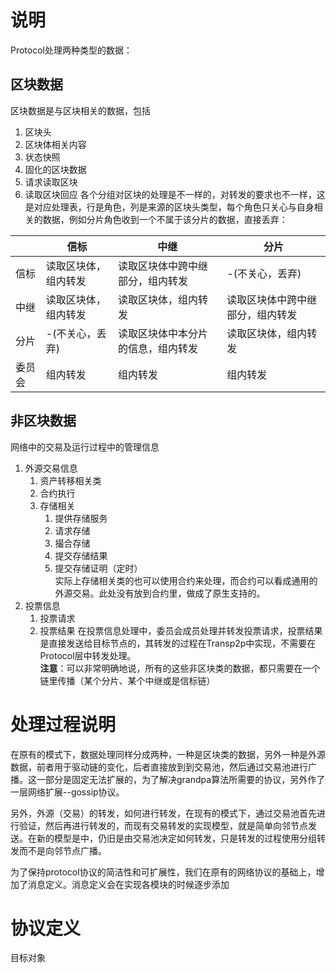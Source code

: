 # 说明
Protocol处理两种类型的数据：
## 区块数据
区块数据是与区块相关的数据，包括
   1. 区块头
   2. 区块体相关内容
   3. 状态快照
   4. 固化的区块数据  
   5. 请求读取区块
   6. 读取区块回应
各个分组对区块的处理是不一样的，对转发的要求也不一样，这是对应处理表，行是角色，列是来源的区块头类型，每个角色只关心与自身相关的数据，例如分片角色收到一个不属于该分片的数据，直接丢弃：

|         |信标    |中继    |分片|
|-----|------|------|------|
|信标    |读取区块体，组内转发    |读取区块体中跨中继部分，组内转发 |   -(不关心，丢弃)|
|中继    |读取区块体，组内转发   | 读取区块体，组内转发   | 读取区块体中跨中继部分，组内转发|
|分片    |-(不关心，丢弃)   | 读取区块体中本分片的信息，组内转发  |  读取区块体，组内转发|
|委员会   | 组内转发  |  组内转发 |   组内转发|

## 非区块数据
网络中的交易及运行过程中的管理信息
   1. 外源交易信息
      1. 资产转移相关类
      2. 合约执行
      3. 存储相关
         1. 提供存储服务
         2. 请求存储
         3. 撮合存储
         4. 提交存储结果
         5. 提交存储证明（定时）  
   实际上存储相关类的也可以使用合约来处理，而合约可以看成通用的外源交易。此处没有放到合约里，做成了原生支持的。
   1. 投票信息
      1. 投票请求
      2. 投票结果
   在投票信息处理中，委员会成员处理并转发投票请求，投票结果是直接发送给目标节点的，其转发的过程在Transp2p中实现，不需要在Protocol层中转发处理。  
**注意**：可以非常明确地说，所有的这些非区块类的数据，都只需要在一个链里传播（某个分片、某个中继或是信标链）

# 处理过程说明
在原有的模式下，数据处理同样分成两种，一种是区块类的数据，另外一种是外源数据，前者用于驱动链的变化，后者直接放到到交易池，然后通过交易池进行广播。这一部分是固定无法扩展的，为了解决grandpa算法所需要的协议，另外作了一层网络扩展--gossip协议。

另外，外源（交易）的转发，如何进行转发，在现有的模式下，通过交易池首先进行验证，然后再进行转发的，而现有交易转发的实现模型，就是简单向邻节点发送。在新的模型是中，仍旧是由交易池决定如何转发，只是转发的过程使用分组转发而不是向邻节点广播。

为了保持protocol协议的简洁性和可扩展性，我们在原有的网络协议的基础上，增加了消息定义。消息定义会在实现各模块的时候逐步添加

# 协议定义
目标对象

                 